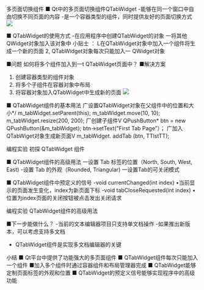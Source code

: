 多页面切换组件
■ Qt中的多页面切换组件QTabWidget
-能够在同一个窗口中自甶切换不同页面的内容
-是一个容器类型的组件，同时提供友好的页面切换方式
![](_v_images_/.png)

■ QTabWidget的使用方式
-在应用程序中创建QTabWidget的对象
一将其他QWidget对象加入该对象中
小贴士 ：
L在QTabWidget对象中加入一个组件将生成一个新的页面
2, QTabWidget对象每次只能加入一 QWidget对象

■问题
如何将多个组件加入到一t QTabWidget页面中？
■解决方案
1. 创建容器类型的组件对象
2. 将多个子组件在容器对象中布局
3. 将容器对象加入QTabWidget中生成新的页面
![](_v_images_/.png)

■ QTabWidget组件的基本用法
广设置QTabWidget对象在父组件中的位置和大小*/
m_tabWidget.setParent(this);
m_tabWidget.move(10, 10);
m_tabWidget.resize(200, 200);
厂创建子组件V
QPushButton* btn = new QPushButton(&m_tabWidget);
btn->setText("First Tab Page”）；
广加入QTabWiget对象生成新页面V
m_tabWidget. addTab (btn, TTlstTT);


编程实验 初探 QTabWidget 组件

■ QTabWidget组件的高级用法
一设置 Tab 标签的位置（North, South, West, East)
-设置 Tab 的外观（Rounded, Triangular)
一设置Tab的可关闭模式

■ QTabWidget组件中预定义的信号
-void currentChanged(int index)
•当前显示的页面发生变化，index为新页面下标
-void tabCloseRequested(int index)
•位置为index页面的关闭按钮被点击发出关闭请求

编程实验 QTabWidget组件的高级用法

■下一步能做什么？
-当前的文本编辑器项目只支持单文档操作
-如果推出新版本，可以考虑支持多文档
- QTabWidget组件是实现多文档编辑器的关键


小结
■ Qt平台中提供了功能强大的多页面组件
■ QTabWidget组件每次只能加入一个组件
■加入多个组件时通过容器组件和布局管理器完成
■ QTabWidget能够定制页面标签的外观和位置
■ QTabWidget的预定义信号能够实现程序中的高级功能
